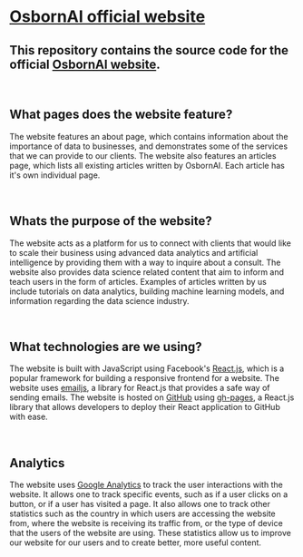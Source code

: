 # [OsbornAI official website](https://osbornai.com/#/)
## This repository contains the source code for the official [OsbornAI website](https://osbornai.com/#/).

<br />

## What pages does the website feature?
The website features an about page, which contains information about the importance of data to businesses, and demonstrates some of the services that we can provide to our clients. The website also features an articles page, which lists all existing articles written by OsbornAI. Each article has it's own individual page.

<br />

## Whats the purpose of the website?
The website acts as a platform for us to connect with clients that would like to scale their business using advanced data analytics and artificial intelligence by providing them with a way to inquire about a consult. The website also provides data science related content that aim to inform and teach users in the form of articles. Examples of articles written by us include tutorials on data analytics, building machine learning models, and information regarding the data science industry. 

<br />

## What technologies are we using?
The website is built with JavaScript using Facebook's [React.js](https://reactjs.org/), which is a popular framework for building a responsive frontend for a website. The website uses [emailjs](https://www.emailjs.com/), a library for React.js that provides a safe way of sending emails. The website is hosted on [GitHub](https://github.com/) using [gh-pages](https://www.npmjs.com/package/gh-pages), a React.js library that allows developers to deploy their React application to GitHub with ease. 

<br />

## Analytics
The website uses [Google Analytics](https://analytics.google.com/analytics/web/) to track the user interactions with the website. It allows one to track specific events, such as if a user clicks on a button, or if a user has visited a page. It also allows one to track other statistics such as the country in which users are accessing the website from, where the website is receiving its traffic from, or the type of device that the users of the website are using. These statistics allow us to improve our website for our users and to create better, more useful content.
